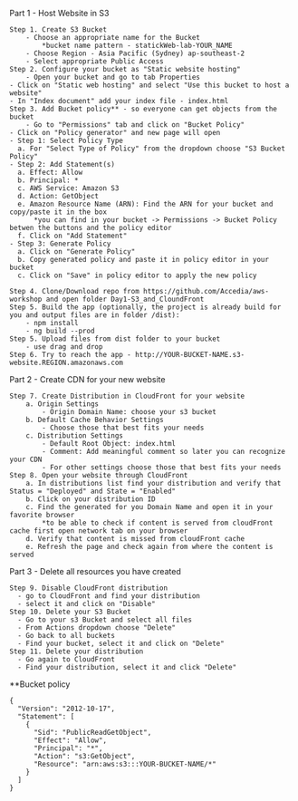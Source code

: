 Part 1 - Host Website in S3

	Step 1. Create S3 Bucket
		- Choose an appropriate name for the Bucket
			*bucket name pattern - statickWeb-lab-YOUR_NAME
		- Choose Region - Asia Pacific (Sydney) ap-southeast-2
		- Select appropriate Public Access
	Step 2. Configure your bucket as "Static website hosting"
		- Open your bucket and go to tab Properties
    - Click on "Static web hosting" and select "Use this bucket to host a website"
    - In "Index document" add your index file - index.html
	Step 3. Add Bucket policy** - so everyone can get objects from the bucket
		- Go to "Permissions" tab and click on "Bucket Policy"
    - Click on "Policy generator" and new page will open
    - Step 1: Select Policy Type
      a. For "Select Type of Policy" from the dropdown choose "S3 Bucket Policy"
    - Step 2: Add Statement(s)
      a. Effect: Allow
      b. Principal: *
      c. AWS Service: Amazon S3 
      d. Action: GetObject
      e. Amazon Resource Name (ARN): Find the ARN for your bucket and copy/paste it in the box 
          *you can find in your bucket -> Permissions -> Bucket Policy betwen the buttons and the policy editor
      f. Click on "Add Statement"
    - Step 3: Generate Policy
      a. Click on "Generate Policy" 
      b. Copy generated policy and paste it in policy editor in your bucket
      c. Click on "Save" in policy editor to apply the new policy
    
	Step 4. Clone/Download repo from https://github.com/Accedia/aws-workshop and open folder Day1-S3_and_CloundFront  
	Step 5. Build the app (optionally, the project is already build for you and output files are in folder /dist):
		- npm install
		- ng build --prod
	Step 5. Upload files from dist folder to your bucket
		- use drag and drop
	Step 6. Try to reach the app - http://YOUR-BUCKET-NAME.s3-website.REGION.amazonaws.com
	
Part 2 - Create CDN for your new website

	Step 7. Create Distribution in CloudFront for your website
		a. Origin Settings
			- Origin Domain Name: choose your s3 bucket
		b. Default Cache Behavior Settings
			- Choose those that best fits your needs
		c. Distribution Settings
			- Default Root Object: index.html
			- Comment: Add meaningful comment so later you can recognize your CDN
			- For other settings choose those that best fits your needs
	Step 8. Open your website through CloudFront
		a. In distributions list find your distribution and verify that Status = "Deployed" and State = "Enabled" 
		b. Click on your distribution ID
		c. Find the generated for you Domain Name and open it in your favorite browser 
			*to be able to check if content is served from cloudFront cache first open network tab on your browser
		d. Verify that content is missed from cloudFront cache
		e. Refresh the page and check again from where the content is served
		
Part 3 - Delete all resources you have created

	Step 9. Disable CloudFront distribution
      - go to CloudFront and find your distribution
      - select it and click on "Disable"
    Step 10. Delete your S3 Bucket
      - Go to your s3 Bucket and select all files
      - From Actions dropdown choose "Delete"
      - Go back to all buckets
      - Find your bucket, select it and click on "Delete"
    Step 11. Delete your distribution
      - Go again to CloudFront
      - Find your distribution, select it and click "Delete"  

**Bucket policy

    {
      "Version": "2012-10-17",
      "Statement": [
        {
          "Sid": "PublicReadGetObject",
          "Effect": "Allow",
          "Principal": "*",
          "Action": "s3:GetObject",
          "Resource": "arn:aws:s3:::YOUR-BUCKET-NAME/*"
        }
      ]
    }
